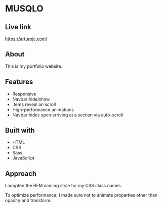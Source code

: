 # MUSQLO

## Live link

https://arturojc.com/

## About

This is my portfolio website.

## Features
* Responsive
* Navbar hide/show
* Items reveal on scroll
* High-performance animations
* Navbar hides upon arriving at a section via auto-scroll

## Built with

* HTML
* CSS
* Sass
* JavaScript

## Approach

I adopted the BEM naming style for my CSS class names.

To optimize performance, I made sure not to animate properties other than opacity and transform.